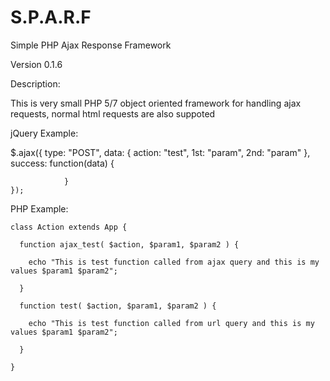# S.P.A.R.F
Simple PHP Ajax Response Framework

Version 0.1.6

Description:

This is very small PHP 5/7 object oriented framework for handling ajax requests, normal html requests are also suppoted

jQuery Example:

  $.ajax({
	  type: "POST",
		  data: { action: "test", 1st: "param", 2nd: "param" },
			  success: function(data) {

				}
	});
  
  PHP Example:
  
    class Action extends App {

      function ajax_test( $action, $param1, $param2 ) {

        echo "This is test function called from ajax query and this is my values $param1 $param2";

      }
	
      function test( $action, $param1, $param2 ) {

        echo "This is test function called from url query and this is my values $param1 $param2";

      }

    }
